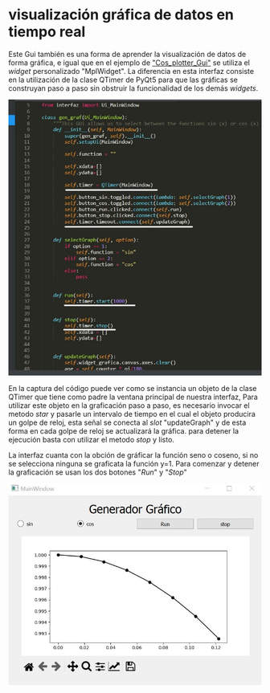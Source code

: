 # visualización gráfica de datos en tiempo real

Este Gui también es una forma de aprender la visualización de datos de forma gráfica, e igual que en el ejemplo de ["Cos_plotter_Gui"](https://github.com/DanielEstrada971102/Implementaciones_FPGA/tree/master/Interfaces/Cos_plotter_Gui)
se utiliza el _widget_ personalizado "MplWidget". La diferencia en esta interfaz consiste en la utilización de la clase QTimer de PyQt5 para 
que las gráficas se construyan paso a paso sin obstruir la funcionalidad de los demás _widgets_.

<img src="/.images/armonic.jpg" width="600x">

En la captura del código puede ver como se instancia un objeto de la clase QTimer que tiene como padre la ventana principal de nuestra interfaz,
Para utilizar este objeto en la graficación paso a paso, es necesario invocar el metodo _star_ y pasarle un intervalo de tiempo 
en el cual el objeto producira un golpe de reloj, esta señal se conecta al _slot_  "updateGraph" y de esta forma en cada golpe de reloj se 
actualizará la gráfica. para detener la ejecución basta con utilizar el metodo _stop_ y listo.

La interfaz cuanta con la obción de gráficar la función seno o coseno, si no se selecciona ninguna se graficata la función y=1. Para comenzar y detener 
la graficación se usan los dos botones "_Run_" y "_Stop_"

<img src="/.images/armonicGui.jpg" width="600x">



